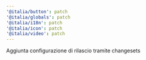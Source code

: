 ```yaml
---
'@italia/button': patch
'@italia/globals': patch
'@italia/i18n': patch
'@italia/icon': patch
'@italia/video': patch
---
```


Aggiunta configurazione di rilascio tramite changesets
